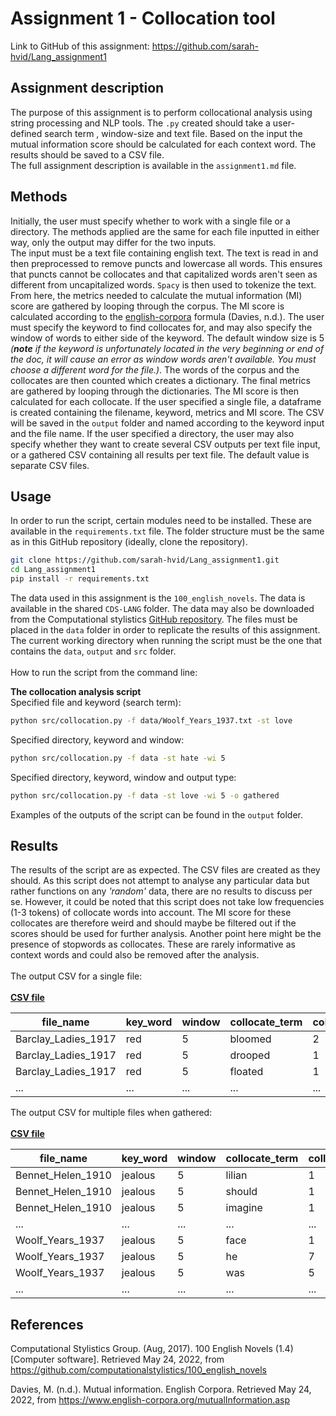 # Assignment 1 - Collocation tool
 
Link to GitHub of this assignment: https://github.com/sarah-hvid/Lang_assignment1

## Assignment description
The purpose of this assignment is to perform collocational analysis using string processing and NLP tools. The ```.py``` created should take a user-defined search term , window-size and text file. Based on the input the mutual information score should be calculated for each context word. The results should be saved to a CSV file.\
The full assignment description is available in the ```assignment1.md``` file.

## Methods
Initially, the user must specify whether to work with a single file or a directory. The methods applied are the same for each file inputted in either way, only the output may differ for the two inputs.\
The input must be a text file containing english text. The text is read in and then preprocessed to remove puncts and lowercase all words. This ensures that puncts cannot be collocates and that capitalized words aren't seen as different from uncapitalized words. ```Spacy``` is then used to tokenize the text. From here, the metrics needed to calculate the mutual information (MI) score are gathered by looping through the corpus. The MI score is calculated according to the [english-corpora](https://www.english-corpora.org/mutualInformation.asp) formula (Davies, n.d.). The user must specify the keyword to find collocates for, and may also specify the window of words to either side of the keyword. The default window size is 5 _(**note** if the keyword is unfortunately located in the very beginning or end of the doc, it will cause an error as window words aren't available. You must choose a different word for the file.)_. The words of the corpus and the collocates are then counted which creates a dictionary. The final metrics are gathered by looping through the dictionaries. The MI score is then calculated for each collocate. If the user specified a single file, a dataframe is created containing the filename, keyword, metrics and MI score. The CSV will be saved in the ```output``` folder and named according to the keyword input and the file name. If the user specified a directory, the user may also specify whether they want to create several CSV outputs per text file input, or a gathered CSV containing all results per text file. The default value is separate CSV files. 

## Usage
In order to run the script, certain modules need to be installed. These are available in the ```requirements.txt``` file. The folder structure must be the same as in this GitHub repository (ideally, clone the repository).
```bash
git clone https://github.com/sarah-hvid/Lang_assignment1.git
cd Lang_assignment1
pip install -r requirements.txt
```
The data used in this assignment is the ```100_english_novels```. The data is available in the shared ```CDS-LANG``` folder. The data may also be downloaded from the Computational stylistics [GitHub repository](https://github.com/computationalstylistics/100_english_novels). The files must be placed in the ```data``` folder in order to replicate the results of this assignment.\
The current working directory when running the script must be the one that contains the ```data```, ```output``` and ```src``` folder.\
\
How to run the script from the command line: 

__The collocation analysis script__\
Specified file and keyword (search term):
```bash
python src/collocation.py -f data/Woolf_Years_1937.txt -st love
```
Specified directory, keyword and window:
```bash
python src/collocation.py -f data -st hate -wi 5
```
Specified directory, keyword, window and output type:
```bash
python src/collocation.py -f data -st love -wi 5 -o gathered
```

Examples of the outputs of the script can be found in the ```output``` folder. 

## Results
The results of the script are as expected. The CSV files are created as they should. As this script does not attempt to analyse any particular data but rather functions on any _'random'_ data, there are no results to discuss per se. However, it could be noted that this script does not take low frequencies (1-3 tokens) of collocate words into account. The MI score for these collocates are therefore weird and should maybe be filtered out if the scores should be used for further analysis. Another point here might be the presence of stopwords as collocates. These are rarely informative as context words and could also be removed after the analysis.\
\
The output CSV for a single file:\
\
[**CSV file**](/output/MI_Barclay_Ladies_1917_red.csv)

| file_name	| key_word	| window	| collocate_term |	collocate_frequency	| text_frequency	| MI_score |
| ------------- | ------------- | ------------- | ------------- | ------------- | ------------- | ------------- |
| Barclay_Ladies_1917	| red	 | 5	 | bloomed	| 2	| 1	| 9.893733236193917 |
| Barclay_Ladies_1917	| red	 | 5	 | drooped	| 1	| 1	| 8.893733236193917 |
| Barclay_Ladies_1917	| red	 | 5	 | floated |	1 |	1	| 8.893733236193917 |
| ...  | ...  | ...  | ... | ...  | ...  | ... |

The output CSV for multiple files when gathered:\
\
[**CSV file**](/output/MI_all_jealous.csv)

| file_name	| key_word	| window	| collocate_term |	collocate_frequency	| text_frequency	| MI_score |
| ------------- | ------------- | ------------- | ------------- | ------------- | ------------- | ------------- |
| Bennet_Helen_1910 |	jealous |	5	 | lilian	| 1	| 31	| 4.633715117394616 |
| Bennet_Helen_1910 |	jealous |	5	 | 	should  |	1 |	54 |	3.833023925618023 |
| Bennet_Helen_1910 |	jealous |	5	 | imagine	| 1	| 15	| 5.681020832172973 |
| ...  | ...  | ...  | ... | ...  | ...  | ... |
| Woolf_Years_1937 |	jealous |	5 |	face |	1 |	127 |	4.104402703672052 |
| Woolf_Years_1937 |	jealous |	5 |	he |	7 |	2869 |	2.414110059733157 |
| Woolf_Years_1937 |	jealous |	5 |	was |	5 |	2729 |	2.000858806057439 |
| ...  | ...  | ...  | ... | ...  | ...  | ... |

## References

Computational Stylistics Group. (Aug, 2017). 100 English Novels (1.4) [Computer software]. Retrieved May 24, 2022, from https://github.com/computationalstylistics/100_english_novels 

Davies, M. (n.d.). Mutual information. English Corpora. Retrieved May 24, 2022, from https://www.english-corpora.org/mutualInformation.asp

